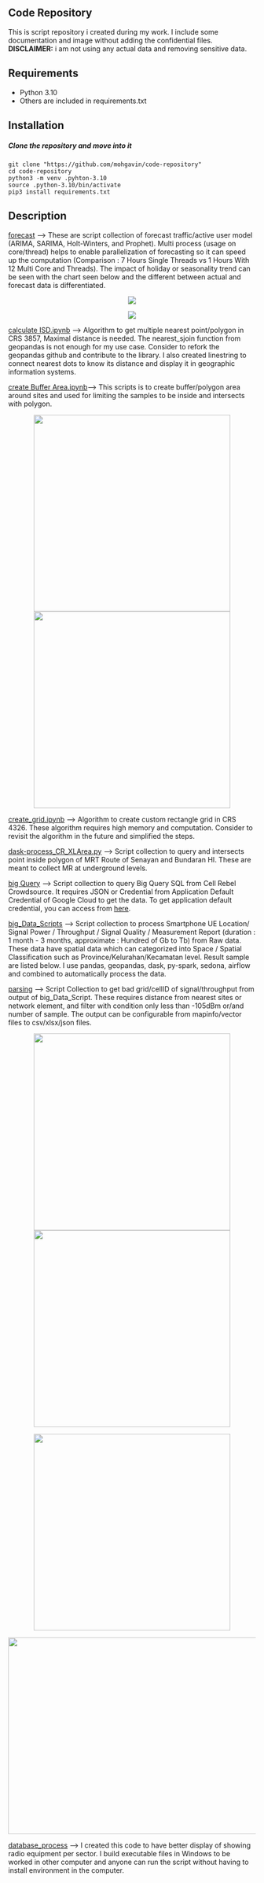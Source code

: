 <p align="justify">
  
##  Code Repository

This is script repository i created during my work. I include some documentation and image without adding the confidential files. 
**DISCLAIMER:** i am not using any actual data and removing sensitive data.  
## Requirements

* Python 3.10
* Others are included in requirements.txt
## Installation

##### Clone the repository and move into it
```
git clone "https://github.com/mohgavin/code-repository"
cd code-repository
python3 -m venv .pyhton-3.10
source .python-3.10/bin/activate
pip3 install requirements.txt

```

## Description

[forecast](https://github.com/mohgavin/code-repository/tree/main/forecast) --> These are script collection of forecast traffic/active user model (ARIMA, SARIMA, Holt-Winters, and Prophet). Multi process (usage on core/thread) helps to enable parallelization of forecasting so it can speed up the computation (Comparison : 7 Hours Single Threads vs 1 Hours With 12 Multi Core and Threads). The impact of holiday or seasonality trend can be seen with the chart seen below and the different between actual and forecast data is differentiated. 

<p align="center">
  <img src="https://github.com/mohgavin/code-repository/blob/main/picture/AB%20Testing%20-%20ARIMA%20vs%20Prophet.png">
</p>

<p align="center">
  <img src="https://github.com/mohgavin/code-repository/blob/main/picture/Histogram%20-%20Week35%20Delta%20Forecast%20with%20Actual.png">
</p>

[calculate ISD.ipynb](https://github.com/mohgavin/code-repository/blob/main/calculate%20ISD.ipynb) --> Algorithm to get multiple nearest point/polygon in CRS 3857, Maximal distance is needed. The nearest_sjoin function from geopandas is not enough for my use case. Consider to refork the geopandas github and contribute to the library. I also created linestring to connect nearest dots to know its distance and display it in geographic information systems.

[create Buffer Area.ipynb](https://github.com/mohgavin/code-repository/blob/main/create%20Buffer%20Area.ipynb)--> This scripts is to create buffer/polygon area around sites and used for limiting the samples to be inside and intersects with polygon. 

<p align="center">
  <img src="https://github.com/mohgavin/code-repository/blob/main/picture/ISD%20-%20LineString.png" width="400" height="400">
  <img src="https://github.com/mohgavin/code-repository/blob/main/picture/inbuilding%20-%20polygon.png" width="400" height="400">
</p>

[create_grid.ipynb](https://github.com/mohgavin/code-repository/blob/main/create_grid.ipynb) --> Algorithm to create custom rectangle grid in CRS 4326. These algorithm requires high memory and computation. Consider to revisit the algorithm in the future and simplified the steps.

[dask-process_CR_XLArea.py](https://github.com/mohgavin/code-repository/blob/main/dask-process_CR_XLArea.py) --> Script collection to query and intersects point inside polygon of MRT Route of Senayan and Bundaran HI. These are meant to collect MR at underground levels. 

[big Query](https://github.com/mohgavin/code-repository/tree/main/bigquery) --> Script collection to query Big Query SQL from Cell Rebel Crowdsource. It requires JSON or Credential from Application Default Credential of Google Cloud to get the data. To get application default credential, you can access from [here](https://cloud.google.com/docs/authentication/provide-credentials-adc#how-to). 

[big_Data_Scripts](https://github.com/mohgavin/code-repository/tree/main/big_Data_Scripts) --> Script collection to process Smartphone UE Location/ Signal Power / Throughput / Signal Quality / Measurement Report (duration : 1 month - 3 months, approximate : Hundred of Gb to Tb)  from Raw data. These data have spatial data which can categorized into Space / Spatial Classification such as Province/Kelurahan/Kecamatan level.  Result sample are listed below. I use pandas, geopandas, dask, py-spark, sedona, airflow and combined to automatically process the data. 

[parsing](https://github.com/mohgavin/code-repository/tree/main/parsing) --> Script Collection to get bad grid/cellID of signal/throughput from output of big_Data_Script.  These requires distance from nearest sites or network element, and filter with condition only less than -105dBm or/and number of sample. The output can be configurable from mapinfo/vector files to csv/xlsx/json files.  

<p align="center">
  <img src="https://github.com/mohgavin/code-repository/blob/main/picture/GBK%20-%20Throughput%20Power.png" width="400" height="400">
  <img src="https://github.com/mohgavin/code-repository/blob/main/picture/Jaksel%20-%20Population%20Map.png" width="400" height="400">
</p>

<p align="center">
  <img src="https://github.com/mohgavin/code-repository/blob/main/picture/Jaksel%20-%20Signal%20Power.png" width="400" height="400">
</p>

<p align="center">
  <img src="https://github.com/mohgavin/code-repository/blob/main/picture/pivot_totalpopulation_jaksel.png" width="800" height="400">
</p>

[database_process](https://github.com/mohgavin/code-repository/tree/main/database_process) --> I created this code to have better display of showing radio equipment per sector. I build executable files in Windows to be worked in other computer and anyone can run the script without having to install environment in the computer. 




 </p>
